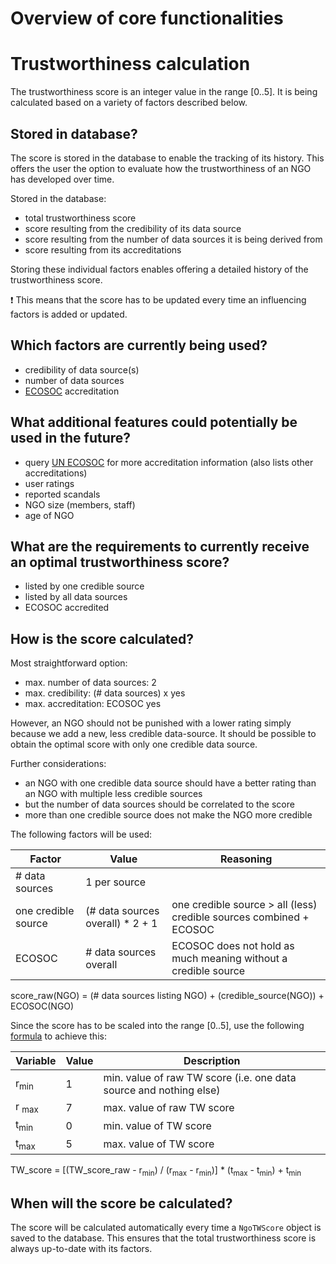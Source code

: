 # Overview of core functionalities

# Trustworthiness calculation

The trustworthiness score is an integer value in the range [0..5]. It is being calculated based on a variety of factors 
described below.

## Stored in database?
The score is stored in the database to enable the tracking of its history. This offers the user the option to evaluate
how the trustworthiness of an NGO has developed over time.

Stored in the database:
- total trustworthiness score
- score resulting from the credibility of its data source
- score resulting from the number of data sources it is being derived from
- score resulting from its accreditations

Storing these individual factors enables offering a detailed history of the trustworthiness score.

:exclamation: This means that the score has to be updated every time an influencing factors is added or updated.

## Which factors are currently being used?

- credibility of data source(s)
- number of data sources
- [ECOSOC](https://csonet.org/?menu=100) accreditation 


## What additional features could potentially be used in the future?
- query [UN ECOSOC](https://esango.un.org/civilsociety/displayConsultativeStatusSearch.do?method=search&sessionCheck=false)
for more accreditation information (also lists other accreditations)
- user ratings
- reported scandals
- NGO size (members, staff)
- age of NGO

## What are the requirements to currently receive an optimal trustworthiness score? 

- listed by one credible source
- listed by all data sources
- ECOSOC accredited

## How is the score calculated?

Most straightforward option:
- max. number of data sources: 2
- max. credibility: (# data sources) x yes
- max. accreditation: ECOSOC yes

However, an NGO should not be punished with a lower rating simply because we add a new, less credible data-source.
It should be possible to obtain the optimal score with only one credible data source.

Further considerations:
- an NGO with one credible data source should have a better rating than an NGO with multiple less credible sources
- but the number of data sources should be correlated to the score
- more than one credible source does not make the NGO more credible


The following factors will be used:

| Factor                | Value                        | Reasoning |
| --------------------- | ----------------------------- | -------- |
| # data sources        | 1 per source | |
| one credible source   | (# data sources overall) * 2 + 1  | one credible source > all (less) credible sources combined + ECOSOC |
| ECOSOC                | # data sources overall | ECOSOC does not hold as much meaning without a credible source |


score_raw(NGO) = (# data sources listing NGO) + (credible_source(NGO)) + ECOSOC(NGO)

Since the score has to be scaled into the range [0..5], use the following [formula](https://stats.stackexchange.com/questions/281162/scale-a-number-between-a-range/281164) to achieve this:

| Variable | Value | Description |
| -------- | ----- | ----------- |
| r<sub>min</sub> | 1 | min. value of raw TW score (i.e. one data source and nothing else) |
| r <sub>max</sub> | 7 | max. value of raw TW score |
| t<sub>min</sub> | 0 | min. value of TW score |
| t<sub>max</sub> | 5 | max. value of TW score |

TW_score = [(TW_score_raw - r<sub>min</sub>) / (r<sub>max</sub> - r<sub>min</sub>)] * (t<sub>max</sub> - t<sub>min</sub>) + t<sub>min</sub>


## When will the score be calculated?
The score will be calculated automatically every time a `NgoTWScore` object is saved to the database. This 
ensures that the total trustworthiness score is always up-to-date with its factors.